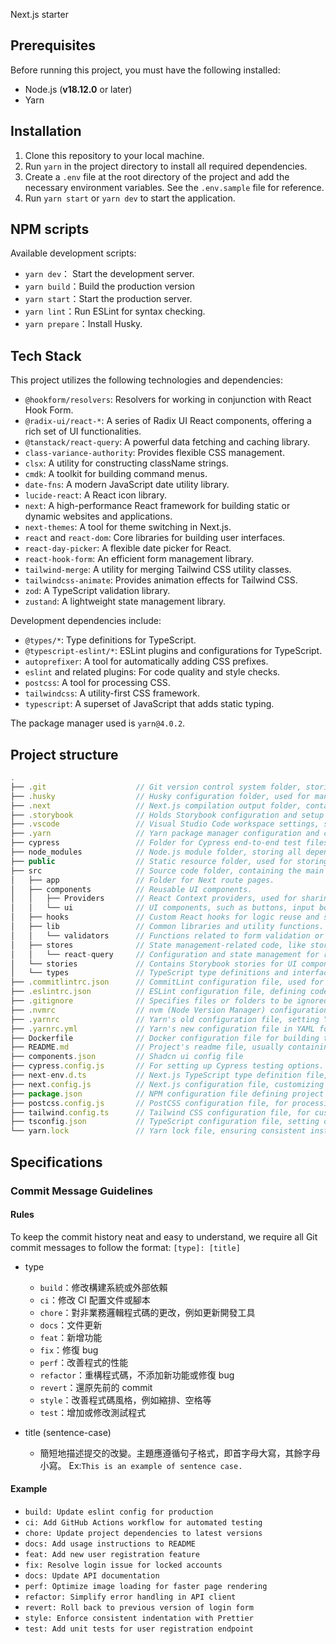 Next.js starter

## Prerequisites

Before running this project, you must have the following installed:

- Node.js (**v18.12.0** or later)
- Yarn

## Installation

1. Clone this repository to your local machine.
2. Run `yarn` in the project directory to install all required dependencies.
3. Create a `.env` file at the root directory of the project and add the necessary environment variables. See the `.env.sample` file for reference.
4. Run `yarn start` or `yarn dev` to start the application.

## NPM scripts

Available development scripts:

- `yarn dev`： Start the development server.
- `yarn build`：Build the production version
- `yarn start`：Start the production server.
- `yarn lint`：Run ESLint for syntax checking.
- `yarn prepare`：Install Husky.

## Tech Stack

This project utilizes the following technologies and dependencies:

- `@hookform/resolvers`: Resolvers for working in conjunction with React Hook Form.
- `@radix-ui/react-*`: A series of Radix UI React components, offering a rich set of UI functionalities.
- `@tanstack/react-query`: A powerful data fetching and caching library.
- `class-variance-authority`: Provides flexible CSS management.
- `clsx`: A utility for constructing className strings.
- `cmdk`: A toolkit for building command menus.
- `date-fns`: A modern JavaScript date utility library.
- `lucide-react`: A React icon library.
- `next`: A high-performance React framework for building static or dynamic websites and applications.
- `next-themes`: A tool for theme switching in Next.js.
- `react` and `react-dom`: Core libraries for building user interfaces.
- `react-day-picker`: A flexible date picker for React.
- `react-hook-form`: An efficient form management library.
- `tailwind-merge`: A utility for merging Tailwind CSS utility classes.
- `tailwindcss-animate`: Provides animation effects for Tailwind CSS.
- `zod`: A TypeScript validation library.
- `zustand`: A lightweight state management library.

Development dependencies include:

- `@types/*`: Type definitions for TypeScript.
- `@typescript-eslint/*`: ESLint plugins and configurations for TypeScript.
- `autoprefixer`: A tool for automatically adding CSS prefixes.
- `eslint` and related plugins: For code quality and style checks.
- `postcss`: A tool for processing CSS.
- `tailwindcss`: A utility-first CSS framework.
- `typescript`: A superset of JavaScript that adds static typing.

The package manager used is `yarn@4.0.2`.

## Project structure

```javascript
.
├── .git                    // Git version control system folder, storing the project's version history and changes.
├── .husky                  // Husky configuration folder, used for managing Git hooks
├── .next                   // Next.js compilation output folder, containing generated static files and server-side code.
├── .storybook              // Holds Storybook configuration and setup files.
├── .vscode                 // Visual Studio Code workspace settings, such as editor preferences and extensions.
├── .yarn                   // Yarn package manager configuration and cache data.
├── cypress                 // Folder for Cypress end-to-end test files and configurations.
├── node_modules            // Node.js module folder, storing all dependencies.
├── public                  // Static resource folder, used for storing static files like images and fonts that don't require compilation.
├── src                     // Source code folder, containing the main code of the application.
│   ├── app                 // Folder for Next route pages.
│   ├── components          // Reusable UI components.
│   │   ├── Providers       // React Context providers, used for sharing state across components.
│   │   └── ui              // UI components, such as buttons, input boxes, etc.
│   ├── hooks               // Custom React hooks for logic reuse and state management.
│   ├── lib                 // Common libraries and utility functions.
│   │   └── validators      // Functions related to form validation or other data validations.
│   ├── stores              // State management-related code, like stores using Zustand or ReactQuery.
│   │   └── react-query     // Configuration and state management for react-query.
│   └── stories             // Contains Storybook stories for UI components.
│   └── types               // TypeScript type definitions and interfaces.
├── .commitlintrc.json      // CommitLint configuration file, used for checking the format of Git commit messages
├── .eslintrc.json          // ESLint configuration file, defining code quality and formatting rules.
├── .gitignore              // Specifies files or folders to be ignored by Git, such as node modules, build artifacts, etc.
├── .nvmrc                  // nvm (Node Version Manager) configuration file, specifying the version of Node.js.
├── .yarnrc                 // Yarn's old configuration file, setting Yarn's behavior and options.
├── .yarnrc.yml             // Yarn's new configuration file in YAML format, setting Yarn's behavior and options.
├── Dockerfile              // Docker configuration file for building the project's Docker container.
├── README.md               // Project's readme file, usually containing project information, build steps, and usage instructions.
├── components.json         // Shadcn ui config file
├── cypress.config.js       // For setting up Cypress testing options.
├── next-env.d.ts           // Next.js TypeScript type definition file, supporting TypeScript.
├── next.config.js          // Next.js configuration file, customizing build and runtime behavior.
├── package.json            // NPM configuration file defining project metadata, dependencies, and scripts.
├── postcss.config.js       // PostCSS configuration file, for processing CSS (like adding automatic prefixes).
├── tailwind.config.ts      // Tailwind CSS configuration file, for customizing styles and themes.
├── tsconfig.json           // TypeScript configuration file, setting options for the TypeScript compiler.
└── yarn.lock               // Yarn lock file, ensuring consistent installation of dependencies.
```

## Specifications

### Commit Message Guidelines

#### Rules

To keep the commit history neat and easy to understand, we require all Git commit messages to follow the format:
`[type]: [title]`

- type

  - `build`：修改構建系統或外部依賴
  - `ci`：修改 CI 配置文件或腳本
  - `chore`：對非業務邏輯程式碼的更改，例如更新開發工具
  - `docs`：文件更新
  - `feat`：新增功能
  - `fix`：修復 bug
  - `perf`：改善程式的性能
  - `refactor`：重構程式碼，不添加新功能或修復 bug
  - `revert`：還原先前的 commit
  - `style`：改善程式碼風格，例如縮排、空格等
  - `test`：增加或修改測試程式

- title (sentence-case)
  - 簡短地描述提交的改變。主題應遵循句子格式，即首字母大寫，其餘字母小寫。 Ex:`This is an example of sentence case.`

#### Example

- `build: Update eslint config for production`
- `ci: Add GitHub Actions workflow for automated testing`
- `chore: Update project dependencies to latest versions`
- `docs: Add usage instructions to README`
- `feat: Add new user registration feature`
- `fix: Resolve login issue for locked accounts`
- `docs: Update API documentation`
- `perf: Optimize image loading for faster page rendering`
- `refactor: Simplify error handling in API client`
- `revert: Roll back to previous version of login form`
- `style: Enforce consistent indentation with Prettier`
- `test: Add unit tests for user registration endpoint`
